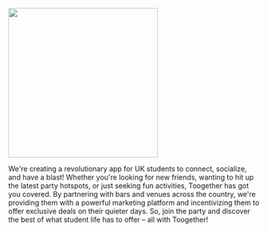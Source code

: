 
<p float="left" align="left">
  <img src="https://user-images.githubusercontent.com/63305840/150650911-a3aba1cc-c2dd-4ced-9d60-0bd5ea1cfc8e.png" width="300" />
</p>

We're creating a revolutionary app for UK students to connect, socialize, and have a blast! Whether you're looking for new friends, wanting to hit up the latest party hotspots, or just seeking fun activities, Toogether has got you covered. By partnering with bars and venues across the country, we're providing them with a powerful marketing platform and incentivizing them to offer exclusive deals on their quieter days. So, join the party and discover the best of what student life has to offer – all with Toogether!


